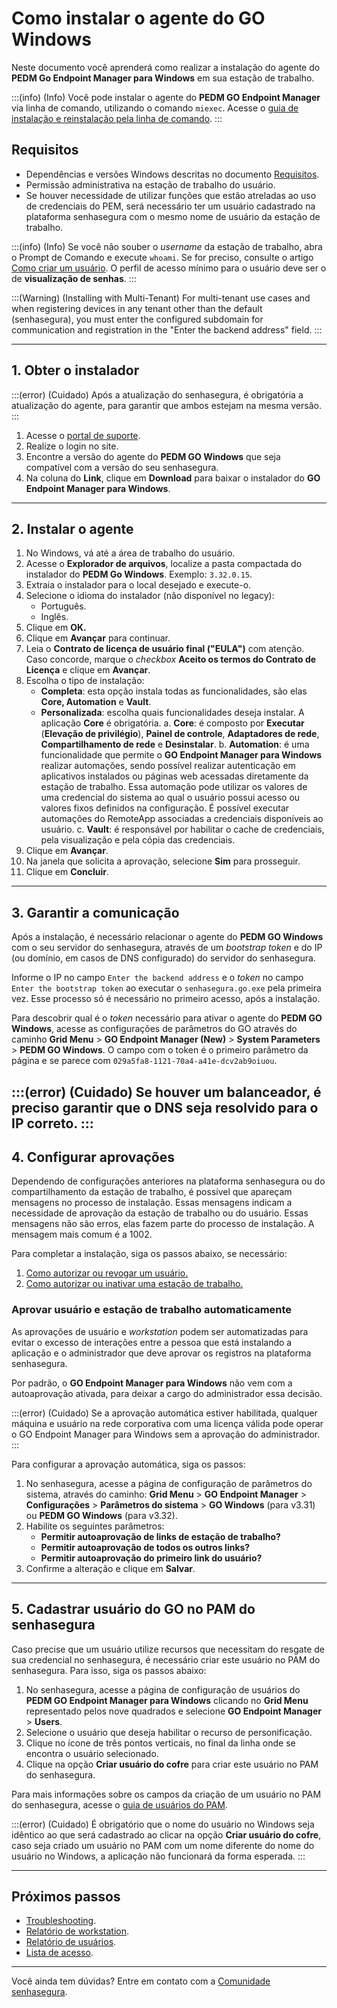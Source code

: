 # Como instalar o agente do GO Windows

Neste documento você aprenderá como realizar a instalação do agente do **PEDM Go Endpoint Manager para Windows** em sua estação de trabalho.

:::(info) (Info)
Você pode instalar o agente do **PEDM GO Endpoint Manager** via linha de comando, utilizando o comando `miexec`. Acesse o [guia de instalação e reinstalação pela linha de comando](/v3-32/docs/pt/go-windows-cmd-installation).
::: 

## Requisitos

* Dependências e versões Windows descritas no documento [Requisitos](/v3-32/docs/pt/go-endpoint-manager-windows-requirements).
* Permissão administrativa na estação de trabalho do usuário.
* Se houver necessidade de utilizar funções que estão atreladas ao uso de credenciais do PEM, será necessário ter um usuário cadastrado na plataforma senhasegura com o mesmo nome de usuário da estação de trabalho.

:::(info) (Info)
Se você não souber o *username* da estação de trabalho, abra o Prompt de Comando e execute `whoami`. Se for preciso, consulte o artigo [Como criar um usuário](/v3-32/docs/pt/user-management-add-system-administrator). O perfil de acesso mínimo para o usuário deve ser o de **visualização de senhas**.
:::

:::(Warning) (Installing with Multi-Tenant)
For multi-tenant use cases and when registering devices in any tenant other than the default (senhasegura), you must enter the configured subdomain for communication and registration in the "Enter the backend address" field.
:::

---

## 1. Obter o instalador

:::(error) (Cuidado)
Após a atualização do senhasegura, é obrigatória a atualização do agente, para garantir que ambos estejam na mesma versão.
:::

1. Acesse o [portal de suporte](https://suporte.senhasegura.com.br).
2. Realize o login no site.
3. Encontre a versão do agente do **PEDM GO Windows** que seja compatível com a versão do seu senhasegura.
4. Na coluna do **Link**, clique em **Download** para baixar o instalador do **GO Endpoint Manager para Windows**.

---

## 2. Instalar o agente

1. No Windows, vá até a área de trabalho do usuário.
2. Acesse o **Explorador de arquivos**, localize a pasta compactada do instalador do **PEDM Go Windows**. Exemplo: `3.32.0.15`.
3. Extraia o instalador para o local desejado e execute-o.
4. Selecione o idioma do instalador (não disponível no legacy):
	* Português.
	* Inglês.
6. Clique em **OK.**
7. Clique em **Avançar** para continuar.
8. Leia o **Contrato de licença de usuário final ("EULA")** com atenção. Caso concorde, marque o *checkbox* **Aceito os termos do Contrato de Licença** e clique em **Avançar**.
9. Escolha o tipo de instalação:
	* **Completa**: esta opção instala todas as funcionalidades, são elas **Core, Automation** e **Vault**.  
	* **Personalizada**: escolha quais funcionalidades deseja instalar. A aplicação **Core** é obrigatória.
    	a. **Core**: é composto por **Executar** (**Elevação de privilégio**), **Painel de controle**, **Adaptadores de rede**, **Compartilhamento de rede** e **Desinstalar**.
    	b. **Automation**: é uma funcionalidade que permite o **GO Endpoint Manager para Windows** realizar automações, sendo possível realizar autenticação em aplicativos instalados ou páginas web acessadas diretamente da estação de trabalho. Essa automação pode utilizar os valores de uma credencial do sistema ao qual o usuário possui acesso ou valores fixos definidos na configuração. É possível executar automações do RemoteApp associadas a credenciais disponíveis ao usuário.
    	c. **Vault**: é responsável por habilitar o cache de credenciais, pela visualização e pela cópia das credenciais.
10. Clique em **Avançar**.
11. Na janela que solicita a aprovação, selecione **Sim** para prosseguir.
12. Clique em **Concluir**.

---

## 3. Garantir a comunicação

Após a instalação, é necessário relacionar o agente do **PEDM GO Windows** com o seu servidor do senhasegura, através de um *bootstrap token* e do IP (ou domínio, em casos de DNS configurado) do servidor do senhasegura.

Informe o IP no campo `Enter the backend address` e o *token* no campo `Enter the bootstrap token` ao executar o `senhasegura.go.exe` pela primeira vez. Esse processo só é necessário no primeiro acesso, após a instalação.

Para descobrir qual é o *token* necessário para ativar o agente do **PEDM GO Windows**, acesse as configurações de parâmetros do GO através do caminho **Grid Menu** > **GO Endpoint Manager (New)** > **System Parameters** > **PEDM GO Windows**. O campo com o token é o primeiro parâmetro da página e se parece com `029a5fa8-1121-70a4-a41e-dcv2ab9oiuou`.

:::(error) (Cuidado)
Se houver um balanceador, é preciso garantir que o DNS seja resolvido para o IP correto.
:::
---

## 4. Configurar aprovações

Dependendo de configurações anteriores na plataforma senhasegura ou do compartilhamento da estação de trabalho, é possível que apareçam mensagens no processo de instalação. Essas mensagens indicam a necessidade de aprovação da estação de trabalho ou do usuário. Essas mensagens não são erros, elas fazem parte do processo de instalação. A mensagem mais comum é a 1002.

Para completar a instalação, siga os passos abaixo, se necessário:

1.  [Como autorizar ou revogar um usuário.](/v3-32/docs/pt/go-endpoint-manager-how-to-authorize-or-revoke-a-user)
2.  [Como autorizar ou inativar uma estação de trabalho.](/v3-32/docs/pt/go-endpoint-manager-how-to-authorize-or-inactivate-a-workstation)

### Aprovar usuário e estação de trabalho automaticamente

As aprovações de usuário e *workstation* podem ser automatizadas para evitar o excesso de interações entre a pessoa que está instalando a aplicação e o administrador que deve aprovar os registros na plataforma senhasegura.

Por padrão, o **GO Endpoint Manager para Windows** não vem com a autoaprovação ativada, para deixar a cargo do administrador essa decisão.

:::(error) (Cuidado)
Se a aprovação automática estiver habilitada, qualquer máquina e usuário na rede corporativa com uma licença válida pode operar o GO Endpoint Manager para Windows sem a aprovação do administrador.
:::

Para configurar a aprovação automática, siga os passos:

1. No senhasegura, acesse a página de configuração de parâmetros do sistema, através do caminho: **Grid Menu** > **GO Endpoint Manager** > **Configurações** > **Parâmetros do sistema** > **GO Windows** (para v3.31) ou **PEDM GO Windows** (para v3.32).
2. Habilite os seguintes parâmetros:
	* **Permitir autoaprovação de links de estação de trabalho?**
	* **Permitir autoaprovação de todos os outros links?**
	* **Permitir autoaprovação do primeiro link do usuário?**
4.  Confirme a alteração e clique em **Salvar**.

---

## 5. Cadastrar usuário do GO no PAM do senhasegura

Caso precise que um usuário utilize recursos que necessitam do resgate de sua credencial no senhasegura, é necessário criar este usuário no PAM do senhasegura. Para isso, siga os passos abaixo:

1. No senhasegura, acesse a página de configuração de usuários do **PEDM GO Endpoint Manager para Windows** clicando no **Grid Menu** representado pelos nove quadrados e selecione **GO Endpoint Manager** > **Users**.
2. Selecione o usuário que deseja habilitar o recurso de personificação.
3. Clique no ícone de três pontos verticais, no final da linha onde se encontra o usuário selecionado.
4. Clique na opção **Criar usuário do cofre** para criar este usuário no PAM do senhasegura.

Para mais informações sobre os campos da criação de um usuário no PAM do senhasegura, acesse o [guia de usuários do PAM](https://docs.senhasegura.io/v3-32/docs/pt/user-management-add-system-administrator).

:::(error) (Cuidado)
É obrigatório que o nome do usuário no Windows seja idêntico ao que será cadastrado ao clicar na opção **Criar usuário do cofre**, caso seja criado um usuário no PAM com um nome diferente do nome do usuário no Windows, a aplicação não funcionará da forma esperada.
:::

---

## Próximos passos

* [Troubleshooting](https://docs.senhasegura.io/v3-32/docs/pt/troubleshooting-5).
* [Relatório de workstation](/v3-32/docs/pt/go-endpoint-manager-workstations).
* [Relatório de usuários](/v3-32/docs/pt/go-endpoint-manager-users).
* [Lista de acesso](/v3-32/docs/pt/go-endpoint-manager-windows-application-access-lists).

---

Você ainda tem dúvidas? Entre em contato com a [Comunidade senhasegura](https://community.senhasegura.io/).
